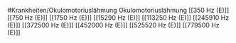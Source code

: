#Krankheiten/Okulomotoriuslähmung
Okulomotoriuslähmung
[[350 Hz (E)]]
[[750 Hz (E)]]
[[1750 Hz (E)]]
[[15290 Hz (E)]]
[[113250 Hz (E)]]
[[245910 Hz (E)]]
[[372500 Hz (E)]]
[[452000 Hz (E)]]
[[525520 Hz (E)]]
[[779500 Hz (E)]]